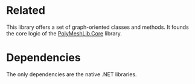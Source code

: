 # Related
This library offers a set of graph-oriented classes and methods.
It founds the core logic of the [PolyMeshLib.Core](https://github.com/mateuszzwierzycki/PolyMesh) library.

# Dependencies
The only dependencies are the native .NET libraries.


